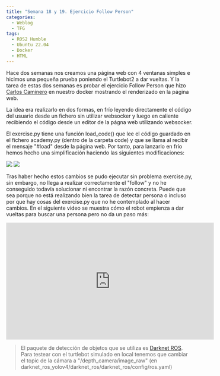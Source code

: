 ```yaml
---
title: "Semana 18 y 19. Ejercicio Follow Person"
categories:
  - Weblog
  - TFG
tags:
  - ROS2 Humble
  - Ubuntu 22.04
  - Docker
  - HTML
---
```



Hace dos semanas nos creamos una página web con 4 ventanas simples e hicimos una pequeña prueba poniendo el Turtlebot2 a dar vueltas. Y la tarea de estas dos semanas es probar el ejercicio Follow Person que hizo [Carlos Caminero](https://github.com/RoboticsLabURJC/2021-tfg-carlos-caminero/tree/main/follow_person/robotics_academy/exercises/static/exercises/follow_person/web-template) en nuestro docker mostrando el renderizado en la página web. 

La idea era realizarlo en dos formas, en frío leyendo directamente el código del usuario desde un fichero sin utilizar websocker y luego en caliente recibiendo el código desde un editor de la págna web utilizando websocker.

El exercise.py tiene una función load_code() que lee el código guardado en el fichero academy.py (dentro de la carpeta code) y que se llama al recibir el mensaje "#load" desde la página web. Por tanto, para lanzarlo en frío hemos hecho una simplificación haciendo las siguientes modificaciones:

![](/2022-tfg-lucia-chen/images/blog18_19/exercisepy_modification2.png)
![](/2022-tfg-lucia-chen/images/blog18_19/exercisepy_modification1.png)

Tras haber hecho estos cambios se pudo ejecutar sin problema exercise.py, sin embargo, no llega a realizar correctamente el "follow" y no he conseguido todavía solucionar ni encontrar la razón concreta. Puede que sea porque no está realizando bien la tarea de detectar persona o incluso por que hay cosas del exercise.py que no he contemplado al hacer cambios. En el siguiente video se muestra cómo el robot empienza a dar vueltas para buscar una persona pero no da un paso más:

<p align="center">
<iframe width="560" height="315" src="https://www.youtube.com/embed/cZT2tMBo7IU" title="YouTube video player" frameborder="0" allow="accelerometer; autoplay; clipboard-write; encrypted-media; gyroscope; picture-in-picture; web-share" allowfullscreen></iframe>
</p>

> El paquete de detección de objetos que se utiliza es [Darknet ROS](https://github.com/Ar-Ray-code/darknet_ros_fp16). Para testear con el turtlebot simulado en local tenemos que cambiar el topic de la cámara a "/depth_camera/image_raw" (en darknet_ros_yolov4/darknet_ros/darknet_ros/config/ros.yaml)
